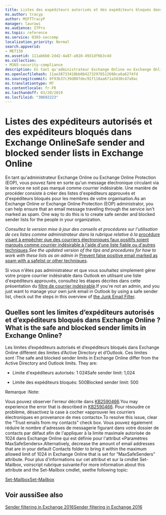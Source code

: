 ```yaml
---
title: Listes des expéditeurs autorisés et des expéditeurs bloqués dans Exchange Online
ms.author: tracyp
author: MSFTTracyP
manager: laurawi
ms.audience: ITPro
ms.topic: reference
ms.service: O365-seccomp
localization_priority: Normal
search.appverid:
- MET150
ms.assetid: 111ab6b0-2dd2-4a87-a928-4931df6b3c4d
ms.collection:
- M365-security-compliance
description: En tant qu'administrateur Exchange Online ou Exchange Online Protection (EOP), vous pouvez faire en sorte qu'un message électronique circulant via le service ne soit pas marqué comme courrier indésirable. Une manière de procéder consiste à créer des listes d'expéditeurs approuvés et d'expéditeurs bloqués pour les membres de votre organisation.
ms.openlocfilehash: 11ae38733418bb0842732978512698ca6a6274fd
ms.sourcegitcommit: 0f93b37c39d807dec91f118aa671a3430c47a9ac
ms.translationtype: MT
ms.contentlocale: fr-FR
ms.lasthandoff: 03/20/2019
ms.locfileid: "30692223"
---
```

# <a name="safe-sender-and-blocked-sender-lists-in-exchange-online"></a><span data-ttu-id="34054-104">Listes des expéditeurs autorisés et des expéditeurs bloqués dans Exchange Online</span><span class="sxs-lookup"><span data-stu-id="34054-104">Safe sender and blocked sender lists in Exchange Online</span></span>

<span data-ttu-id="34054-p102">En tant qu'administrateur Exchange Online ou Exchange Online Protection (EOP), vous pouvez faire en sorte qu'un message électronique circulant via le service ne soit pas marqué comme courrier indésirable. Une manière de procéder consiste à créer des listes d'expéditeurs approuvés et d'expéditeurs bloqués pour les membres de votre organisation.</span><span class="sxs-lookup"><span data-stu-id="34054-p102">As an Exchange Online or Exchange Online Protection (EOP) administrator, you can help ensure that an email message traveling through the service isn't marked as spam. One way to do this is to create safe sender and blocked sender lists for the people in your organization.</span></span> 
  
 <span data-ttu-id="34054-107">*Consultez la version mise à jour des conseils et procédures sur l'utilisation de ces listes comme administrateur dans la rubrique relative à la* [procédure visant à empêcher que des courriers électroniques faux positifs soient marqués comme courrier indésirable à l'aide d'une liste fiable ou d'autres techniques](https://go.microsoft.com/fwlink/p/?LinkID=534224).</span><span class="sxs-lookup"><span data-stu-id="34054-107">*See the updated version of the tips and procedures for how to work with these lists as an admin in* [Prevent false positive email marked as spam with a safelist or other techniques](https://go.microsoft.com/fwlink/p/?LinkID=534224).</span></span> 
  
<span data-ttu-id="34054-108">Si vous n'êtes pas administrateur et que vous souhaitez simplement gérer votre propre courrier indésirable dans Outlook en utilisant une liste d'expéditeurs approuvés, consultez les étapes décrites dans cette présentation du [filtre de courrier indésirable](https://go.microsoft.com/fwlink/?LinkId=817222).</span><span class="sxs-lookup"><span data-stu-id="34054-108">If you're not an admin, and you just want to manage your own junk email in Outlook by using a safe sender list, check out the steps in this overview of [the Junk Email Filter](https://go.microsoft.com/fwlink/?LinkId=817222).</span></span> 
  
## <a name="what-is-the-safe-and-blocked-sender-limits-in-exchange-online"></a><span data-ttu-id="34054-109">Quelles sont les limites d’expéditeurs autorisés et d’expéditeurs bloqués dans Exchange Online ?</span><span class="sxs-lookup"><span data-stu-id="34054-109">What is the safe and blocked sender limits in Exchange Online?</span></span>

<span data-ttu-id="34054-p103">Les limites d’expéditeurs autorisés et d’expéditeurs bloqués dans Exchange Online diffèrent des limites d’Active Directory et d’Outlook. Ces limites sont :</span><span class="sxs-lookup"><span data-stu-id="34054-p103">The safe and blocked sender limits in Exchange Online differ from the Active Directory and Outlook limits. They are:</span></span>
  
- <span data-ttu-id="34054-112">Limite d'expéditeurs autorisés: 1 024</span><span class="sxs-lookup"><span data-stu-id="34054-112">Safe sender limit: 1,024</span></span>
    
- <span data-ttu-id="34054-113">Limite des expéditeurs bloqués: 500</span><span class="sxs-lookup"><span data-stu-id="34054-113">Blocked sender limit: 500</span></span>
    
<span data-ttu-id="34054-114">Remarque :</span><span class="sxs-lookup"><span data-stu-id="34054-114">Note:</span></span>
  
<span data-ttu-id="34054-115">Vous pouvez observer l'erreur décrite dans [KB2590466](https://support.microsoft.com/help/2590466/you-receive-the-error-junk-e-mail-validation-error-in-outlook-web-app).</span><span class="sxs-lookup"><span data-stu-id="34054-115">You may experience the error that is described in [KB2590466](https://support.microsoft.com/help/2590466/you-receive-the-error-junk-e-mail-validation-error-in-outlook-web-app).</span></span> <span data-ttu-id="34054-116">Pour résoudre ce problème, désactivez la case à cocher «approuver les courriers électroniques en provenance de mes contacts».</span><span class="sxs-lookup"><span data-stu-id="34054-116">To resolve this issue, clear the "Trust emails from my contacts" check box.</span></span> <span data-ttu-id="34054-117">Vous pouvez également réduire le nombre d'adresses de messagerie figurant dans votre dossier de contacts par défaut afin de l'appliquer à la limite maximale autorisée de 1024 dans Exchange Online qui est définie pour l'attribut «Paramètres MaxSafeSenders».</span><span class="sxs-lookup"><span data-stu-id="34054-117">Alternatively, decrease the amount of email addresses that are in your default Contacts folder to bring it within the maximum allowed limit of 1024 in Exchange Online that is set for "MaxSafeSenders" attribute.</span></span> <span data-ttu-id="34054-118">Pour plus d'informations sur cet attribut et sur la cmdlet Set-Mailbox, voirscript rubrique suivante:</span><span class="sxs-lookup"><span data-stu-id="34054-118">For more information about this attribute and the Set-Mailbox cmdlet, seethe following topic:</span></span>
  
[<span data-ttu-id="34054-119">Set-Mailbox</span><span class="sxs-lookup"><span data-stu-id="34054-119">Set-Mailbox</span></span>](https://docs.microsoft.com/powershell/module/exchange/mailboxes/Set-Mailbox)
  
## <a name="see-also"></a><span data-ttu-id="34054-120">Voir aussi</span><span class="sxs-lookup"><span data-stu-id="34054-120">See also</span></span>

[<span data-ttu-id="34054-121">Sender filtering in Exchange 2016</span><span class="sxs-lookup"><span data-stu-id="34054-121">Sender filtering in Exchange 2016</span></span>](http://technet.microsoft.com/library/b833f864-ff10-46a0-a653-28fb9ba30896.aspx)


